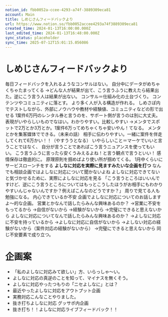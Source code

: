 ```yaml
---
notion_id: fbb0052a-ccee-4293-a74f-3889309eca81
account: Main
title: しめじさんフィードバックより
url: https://www.notion.so/fbb0052accee4293a74f3889309eca81
created_time: 2024-01-13T16:00:00.000Z
last_edited_time: 2024-01-13T16:48:00.000Z
sync_status: placeholder
sync_time: 2025-07-12T15:01:15.056086
---
```

# しめじさんフィードバックより

毎日フィードバックを入れるようなコンサルはない。
自分中にデータがめちゃくちゃたまってくる
→どんな人が結果が出て、こう言うふうに教えたら結果出た。逆にこう言う人は結果が出ない。
コンサル＝仕組み化の土台づくり。
コンテンツやコミュニティに落とす。
より多く人が入る構造が作れる。
しめさぽ内でテストしながら、外部にノウハウや教材や経験値、コミュニティなどの形で出せる
1案件6万円のレンタル券と言うのを、サポート側が言うのは別に大丈夫。
表現がいやらしいものでなはい。わかりやすい。比較しやすい
→メンタでスポットで2万とか3万とか。1案件6万ってめちゃくちゃ安いやん！てなる。
メンタとかを集客媒体でできる。（未来の話）
相手に伝わりやすい。一緒に案件を伴走してくれて6万かい！！（やすううとなる）
いやらしいこと＝マーケでいいと言うことではなく、
自分が言うことであればこう言うニュアンスを使ってもいい。
こう言うふうに言ったら安くうみえるよね！と言う観点で言うといい！
感情保存は徹底的に。
原理原則を掴めばより使い所が掴めてくる。
1月中くらいにサービスローンチをする
**よしなに対応を実際に見ますみたいな企画を打つ**
なんでも相談企画ではよしなに対応について聞かないよね
よしなに対応できてないと気づかせるために、実際によしなに対応を見る
「こう言うところはいいんですけど、逆にこう言うところについてはもっとこうしたほうがお相手にもわかりやすいんじゃないんですか？例えばこんなのどうですか？」
周りで見てる人も勉強になる。
内心できているか不安
企画でよしなに対応についてのお話しますよ〜的な企画。
営業とかなんで話したらみんな興味あるのか？
→営業に不安をもってるから
→自信がないから
→経験がないから
→完璧にできると思えないから
よしなに対応についてなんで話したらみんな興味あるのか？
→よしなに対応に不安を持っているから
→よしなに対応に自信がないから
→よしない対応の経験がないから（案件対応の経験がないから）
→完璧にできると思えないから
同じ不安要素で成り立つ。
# 企画案
- 「私のよしなに対応みて欲しい」方、いらっしゃ〜い。
- よしなに対応の真逆のことを知って、マイナスを無くそう。
- よしなに対応やったつもりの「ニセよしなに」とは？
- 最近やったよしなに対応をアウトプット企画
- 実務対応こんなことやりました。
- 抜き打ちよしなに対応
グッサポ内企画
- 抜き打ち！！よしなに対応ライブフィードバック！！